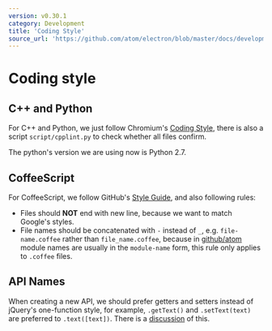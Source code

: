 ```yaml
---
version: v0.30.1
category: Development
title: 'Coding Style'
source_url: 'https://github.com/atom/electron/blob/master/docs/development/coding-style.md'
---
```


# Coding style

## C++ and Python

For C++ and Python, we just follow Chromium's [Coding
Style](http://www.chromium.org/developers/coding-style), there is also a
script `script/cpplint.py` to check whether all files confirm.

The python's version we are using now is Python 2.7.

## CoffeeScript

For CoffeeScript, we follow GitHub's [Style
Guide](https://github.com/styleguide/javascript), and also following rules:

* Files should **NOT** end with new line, because we want to match Google's
  styles.
* File names should be concatenated with `-` instead of `_`, e.g.
  `file-name.coffee` rather than `file_name.coffee`, because in
  [github/atom](https://github.com/github/atom) module names are usually in
  the `module-name` form, this rule only applies to `.coffee` files.

## API Names

When creating a new API, we should prefer getters and setters instead of
jQuery's one-function style, for example, `.getText()` and `.setText(text)`
are preferred to `.text([text])`. There is a
[discussion](https://github.com/atom/electron/issues/46) of this.
